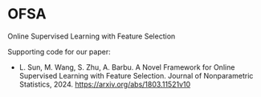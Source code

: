 # OFSA
Online Supervised Learning with Feature Selection

Supporting code for our paper:

- L. Sun, M. Wang, S. Zhu, A. Barbu. A Novel Framework for Online Supervised Learning with Feature Selection. Journal of Nonparametric Statistics, 2024.
https://arxiv.org/abs/1803.11521v10

